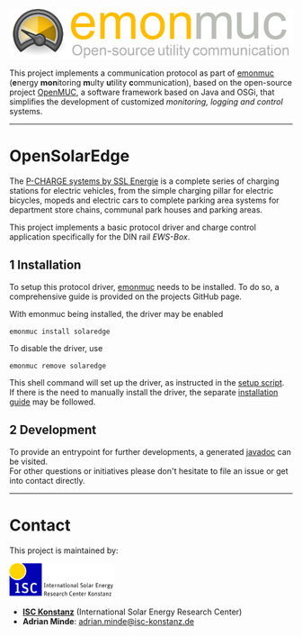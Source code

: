 ![emonmuc header](docs/img/emonmuc-logo.png)

This project implements a communication protocol as part of [emonmuc](https://github.com/isc-konstanz/emonmuc/) (**e**nergy **mon**itoring **m**ulty **u**tility **c**ommunication), based on the open-source project [OpenMUC](https://www.openmuc.org/), a software framework based on Java and OSGi, that simplifies the development of customized *monitoring, logging and control* systems.


----------

# OpenSolarEdge

The [P-CHARGE systems by SSL Energie](https://www.ssl-energie.de/en/produkte/charging/p-charge/) is a complete series of charging stations for electric vehicles, from the simple charging pillar for electric bicycles, mopeds and electric cars to complete parking area systems for department store chains, communal park houses and parking areas.

This project implements a basic protocol driver and charge control application specifically for the DIN rail *EWS-Box*.


## 1 Installation

To setup this protocol driver, [emonmuc](https://github.com/isc-konstanz/emonmuc/) needs to be installed. To do so, a comprehensive guide is provided on the projects GitHub page.

With emonmuc being installed, the driver may be enabled

~~~
emonmuc install solaredge
~~~

To disable the driver, use

~~~
emonmuc remove solaredge
~~~

This shell command will set up the driver, as instructed in the [setup script](setup.sh).  
If there is the need to manually install the driver, the separate [installation guide](docs/LinuxInstall.md) may be followed.


## 2 Development

To provide an entrypoint for further developments, a generated [javadoc](https://isc-konstanz.github.io/OpenHomeMatic/javadoc/) can be visited.  
For other questions or initiatives please don't hesitate to file an issue or get into contact directly.


----------

# Contact

This project is maintained by:

![ISC logo](docs/img/isc-logo.png)

- **[ISC Konstanz](http://isc-konstanz.de/)** (International Solar Energy Research Center)
- **Adrian Minde**: adrian.minde@isc-konstanz.de
